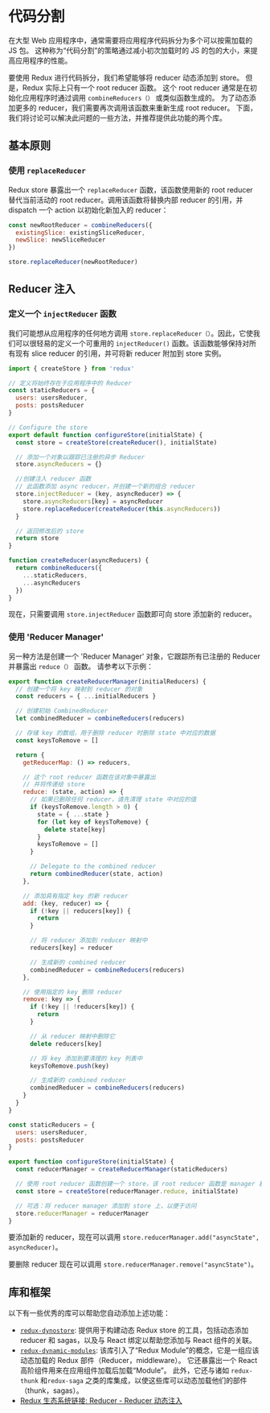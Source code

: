 # 代码分割

在大型 Web 应用程序中，通常需要将应用程序代码拆分为多个可以按需加载的 JS 包。 这种称为“代码分割”的策略通过减小初次加载时的 JS 的包的大小，来提高应用程序的性能。

要使用 Redux 进行代码拆分，我们希望能够将 reducer 动态添加到 store。 但是，Redux 实际上只有一个 root reducer 函数。 这个 root reducer 通常是在初始化应用程序时通过调用 `combineReducers（）` 或类似函数生成的。 为了动态添加更多的 reducer，我们需要再次调用该函数来重新生成 root reducer。 下面，我们将讨论可以解决此问题的一些方法，并推荐提供此功能的两个库。

## 基本原则

### 使用 `replaceReducer`

Redux store 暴露出一个 `replaceReducer` 函数，该函数使用新的 root reducer 替代当前活动的 root reducer。调用该函数将替换内部 reducer 的引用，并 dispatch 一个 action 以初始化新加入的 reducer：

```js
const newRootReducer = combineReducers({
  existingSlice: existingSliceReducer,
  newSlice: newSliceReducer
})

store.replaceReducer(newRootReducer)
```

## Reducer 注入

### 定义一个 `injectReducer` 函数

我们可能想从应用程序的任何地方调用 `store.replaceReducer（）`。因此，它使我们可以很轻易的定义一个可重用的 `injectReducer()` 函数。该函数能够保持对所有现有 slice reducer 的引用，并可将新 reducer 附加到 store 实例。

```js
import { createStore } from 'redux'

// 定义将始终存在于应用程序中的 Reducer
const staticReducers = {
  users: usersReducer,
  posts: postsReducer
}

// Configure the store
export default function configureStore(initialState) {
  const store = createStore(createReducer(), initialState)

  // 添加一个对象以跟踪已注册的异步 Reducer
  store.asyncReducers = {}

  //创建注入 reducer 函数
  // 此函数添加 async reducer，并创建一个新的组合 reducer
  store.injectReducer = (key, asyncReducer) => {
    store.asyncReducers[key] = asyncReducer
    store.replaceReducer(createReducer(this.asyncReducers))
  }

  // 返回修改后的 store
  return store
}

function createReducer(asyncReducers) {
  return combineReducers({
    ...staticReducers,
    ...asyncReducers
  })
}
```

现在，只需要调用 `store.injectReducer` 函数即可向 store 添加新的 reducer。

### 使用 'Reducer Manager'

另一种方法是创建一个 'Reducer Manager' 对象，它跟踪所有已注册的 Reducer 并暴露出 `reduce（）` 函数。 请参考以下示例：

```js
export function createReducerManager(initialReducers) {
  // 创建一个将 key 映射到 reducer 的对象
  const reducers = { ...initialReducers }

  // 创建初始 CombinedReducer
  let combinedReducer = combineReducers(reducers)

  // 存储 key 的数组，用于删除 reducer 时删除 state 中对应的数据
  const keysToRemove = []

  return {
    getReducerMap: () => reducers,

    // 这个 root reducer 函数在该对象中暴露出
    // 并将传递给 store
    reduce: (state, action) => {
      // 如果已删除任何 reducer，请先清理 state 中对应的值
      if (keysToRemove.length > 0) {
        state = { ...state }
        for (let key of keysToRemove) {
          delete state[key]
        }
        keysToRemove = []
      }

      // Delegate to the combined reducer
      return combinedReducer(state, action)
    },

    // 添加具有指定 key 的新 reducer
    add: (key, reducer) => {
      if (!key || reducers[key]) {
        return
      }

      // 将 reducer 添加到 reducer 映射中
      reducers[key] = reducer

      // 生成新的 combined reducer
      combinedReducer = combineReducers(reducers)
    },

    // 使用指定的 key 删除 reducer
    remove: key => {
      if (!key || !reducers[key]) {
        return
      }

      // 从 reducer 映射中删除它
      delete reducers[key]

      // 将 key 添加到要清理的 key 列表中
      keysToRemove.push(key)

      // 生成新的 combined reducer
      combinedReducer = combineReducers(reducers)
    }
  }
}

const staticReducers = {
  users: usersReducer,
  posts: postsReducer
}

export function configureStore(initialState) {
  const reducerManager = createReducerManager(staticReducers)

  // 使用 root reducer 函数创建一个 store，该 root reducer 函数是 manager 暴露出的函数。
  const store = createStore(reducerManager.reduce, initialState)

  // 可选：将 reducer manager 添加到 store 上，以便于访问
  store.reducerManager = reducerManager
}
```

要添加新的 reducer，现在可以调用 `store.reducerManager.add("asyncState", asyncReducer)`。

要删除 reducer 现在可以调用 `store.reducerManager.remove("asyncState")`。

## 库和框架

以下有一些优秀的库可以帮助您自动添加上述功能：

- [`redux-dynostore`](https://github.com/ioof-holdings/redux-dynostore):
  提供用于构建动态 Redux store 的工具，包括动态添加 reducer 和 sagas，以及与 React 绑定以帮助您添加与 React 组件的关联。
- [`redux-dynamic-modules`](https://github.com/Microsoft/redux-dynamic-modules):
  该库引入了“Redux Module”的概念，它是一组应该动态加载的 Redux 部件（Reducer，middleware）。 它还暴露出一个 React 高阶组件用来在应用组件加载后加载“Module”。 此外，它还与诸如 `redux-thunk` 和`redux-saga` 之类的库集成，以使这些库可以动态加载他们的部件（thunk，sagas）。
- [Redux 生态系统链接: Reducer - Reducer 动态注入](https://github.com/markerikson/redux-ecosystem-links/blob/master/reducers.md#dynamic-reducer-injection)
